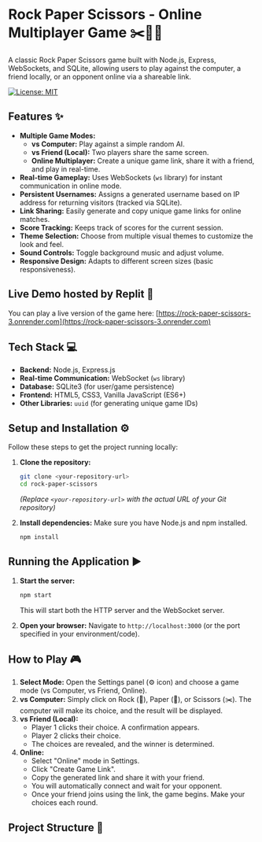 # Rock Paper Scissors - Online Multiplayer Game ✂️🧱🧻

A classic Rock Paper Scissors game built with Node.js, Express, WebSockets, and SQLite, allowing users to play against the computer, a friend locally, or an opponent online via a shareable link.

[![License: MIT](https://img.shields.io/badge/License-MIT-yellow.svg)](https://opensource.org/licenses/MIT) <!-- Optional license badge -->

<!-- Add a screenshot or GIF here if you have one! -->
<!-- ![Game Screenshot](path/to/your/screenshot.png) -->

## Features ✨

*   **Multiple Game Modes:**
    *   **vs Computer:** Play against a simple random AI.
    *   **vs Friend (Local):** Two players share the same screen.
    *   **Online Multiplayer:** Create a unique game link, share it with a friend, and play in real-time.
*   **Real-time Gameplay:** Uses WebSockets (`ws` library) for instant communication in online mode.
*   **Persistent Usernames:** Assigns a generated username based on IP address for returning visitors (tracked via SQLite).
*   **Link Sharing:** Easily generate and copy unique game links for online matches.
*   **Score Tracking:** Keeps track of scores for the current session.
*   **Theme Selection:** Choose from multiple visual themes to customize the look and feel.
*   **Sound Controls:** Toggle background music and adjust volume.
*   **Responsive Design:** Adapts to different screen sizes (basic responsiveness).

## Live Demo  hosted by Replit 🚀

You can play a live version of the game here:
[https://rock-paper-scissors-3.onrender.com](https://rock-paper-scissors-3.onrender.com)

<!-- ## Screenshots 📸 -->
<!-- Add more screenshots showcasing different modes or themes -->
<!-- ![Screenshot 1](path/to/screenshot1.png) -->
<!-- ![Screenshot 2](path/to/screenshot2.png) -->

## Tech Stack 💻

*   **Backend:** Node.js, Express.js
*   **Real-time Communication:** WebSocket (`ws` library)
*   **Database:** SQLite3 (for user/game persistence)
*   **Frontend:** HTML5, CSS3, Vanilla JavaScript (ES6+)
*   **Other Libraries:** `uuid` (for generating unique game IDs)

## Setup and Installation ⚙️

Follow these steps to get the project running locally:

1.  **Clone the repository:**
    ```bash
    git clone <your-repository-url>
    cd rock-paper-scissors
    ```
    *(Replace `<your-repository-url>` with the actual URL of your Git repository)*

2.  **Install dependencies:**
    Make sure you have Node.js and npm installed.
    ```bash
    npm install
    ```

## Running the Application ▶️

1.  **Start the server:**
    ```bash
    npm start
    ```
    This will start both the HTTP server and the WebSocket server.

2.  **Open your browser:**
    Navigate to `http://localhost:3000` (or the port specified in your environment/code).

## How to Play 🎮

1.  **Select Mode:** Open the Settings panel (⚙️ icon) and choose a game mode (vs Computer, vs Friend, Online).
2.  **vs Computer:** Simply click on Rock (🧱), Paper (🧻), or Scissors (✂️). The computer will make its choice, and the result will be displayed.
3.  **vs Friend (Local):**
    *   Player 1 clicks their choice. A confirmation appears.
    *   Player 2 clicks their choice.
    *   The choices are revealed, and the winner is determined.
4.  **Online:**
    *   Select "Online" mode in Settings.
    *   Click "Create Game Link".
    *   Copy the generated link and share it with your friend.
    *   You will automatically connect and wait for your opponent.
    *   Once your friend joins using the link, the game begins. Make your choices each round.

## Project Structure 📁
